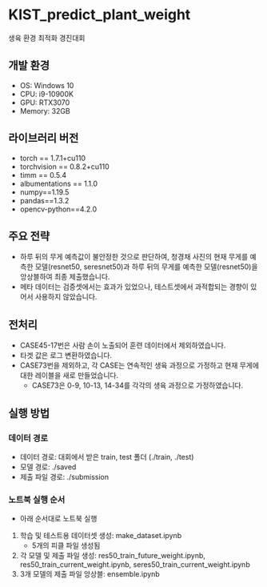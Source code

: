 # KIST_predict_plant_weight
생육 환경 최적화 경진대회

## 개발 환경
- OS: Windows 10
- CPU: i9-10900K
- GPU: RTX3070
- Memory: 32GB

## 라이브러리 버전
- torch == 1.7.1+cu110
- torchvision == 0.8.2+cu110
- timm == 0.5.4
- albumentations == 1.1.0
- numpy==1.19.5   
- pandas==1.3.2
- opencv-python==4.2.0  


## 주요 전략
- 하루 뒤의 무게 예측값이 불안정한 것으로 판단하여, 청경채 사진의 현재 무게를 예측한 모델(resnet50, seresnet50)과 하루 뒤의 무게를 예측한 모델(resnet50)을 앙상블하여 최종 제출했습니다.
- 메타 데이터는 검증셋에서는 효과가 있었으나, 테스트셋에서 과적합되는 경향이 있어서 사용하지 않았습니다.

## 전처리
- CASE45-17번은 사람 손이 노출되어 훈련 데이터에서 제외하였습니다.
- 타겟 값은 로그 변환하였습니다.
- CASE73번을 제외하고, 각 CASE는 연속적인 생육 과정으로 가정하고 현재 무게에 대한 레이블을 새로 만들었습니다. 
    - CASE73은 0-9, 10-13, 14-34를 각각의 생육 과정으로 가정하였습니다.

## 실행 방법
### 데이터 경로
- 데이터 경로: 대회에서 받은 train, test 폴더 (./train, ./test)
- 모델 경로: ./saved
- 제출 파일 경로: ./submission

### 노트북 실행 순서
- 아래 순서대로 노트북 실행
1. 학습 및 테스트용 데이터셋 생성: make_dataset.ipynb
    - 5개의 피클 파일 생성됨
2. 각 모델 및 제출 파일 생성: res50_train_future_weight.ipynb, res50_train_current_weight.ipynb, seres50_train_current_weight.ipynb
3. 3개 모델의 제출 파일 앙상블: ensemble.ipynb
